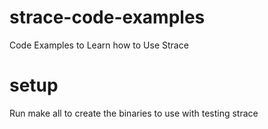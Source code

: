 # strace-code-examples
Code Examples to Learn how to Use Strace

# setup

Run make all to create the binaries to use with testing strace
